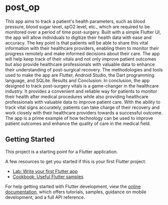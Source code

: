 # post_op

This app aims to track a patient's health parameters, such as blood pressure, blood sugar level, spO2 level, etc., which are required to be monitored over a period of time post-surgery.
Built with a simple Flutter UI, the app will allow individuals to digitize their health data with ease and accuracy.
The key point is that patients will be able to share this vital information with their healthcare providers, enabling them to monitor their progress remotely and make informed decisions about their care. The app will help keep track of their vitals and not only improve patient outcomes but also provide healthcare professionals with valuable data to enhance their understanding of post-surgical recovery.
The methodologies and tools used to make the app are Flutter, Android Studio, the Dart programming language, and SQLite.
Results and Conclusion: In conclusion, the app designed to track post-surgery vitals is a game-changer in the healthcare industry. It provides a convenient and reliable way for patients to monitor their health after medical procedures while also providing healthcare professionals with valuable data to improve patient care. With the ability to track vital signs accurately, patients can take charge of their recovery and work closely with their healthcare providers towards a successful outcome. The app is a prime example of how technology can be used to improve patient outcomes and enhance the quality of care in the medical field.



## Getting Started

This project is a starting point for a Flutter application.

A few resources to get you started if this is your first Flutter project:

- [Lab: Write your first Flutter app](https://docs.flutter.dev/get-started/codelab)
- [Cookbook: Useful Flutter samples](https://docs.flutter.dev/cookbook)

For help getting started with Flutter development, view the
[online documentation](https://docs.flutter.dev/), which offers tutorials,
samples, guidance on mobile development, and a full API reference.
